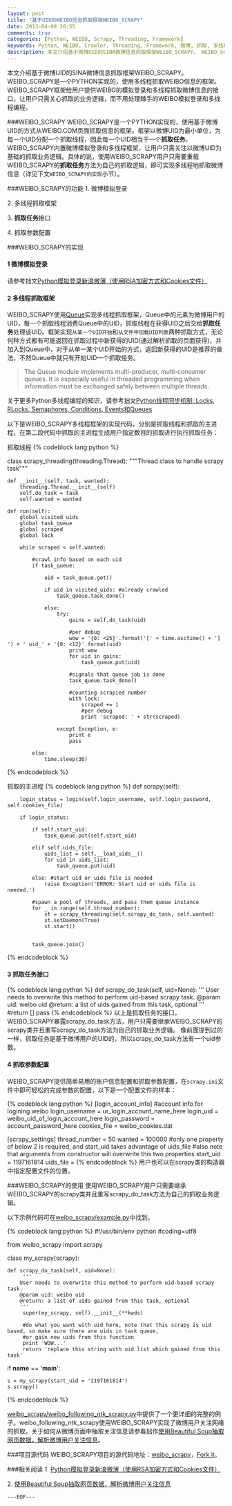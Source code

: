 ```yaml
---
layout: post
title: "基于UID的WEIBO信息抓取框架WEIBO_SCRAPY"
date: 2013-04-08 20:55
comments: true
categories: [Python, WEIBO, Scrapy, Threading, Framework]
keywords: Python, WEIBO, Crawler, Threading, Framework, 微博, 抓取, 多线程, 框架, UID, SINA
description: 本文介绍基于微博UID的SINA微博信息抓取框架WEIBO_SCRAPY。 WEIBO_SCRAPY是一个PYTHON实现的，使用多线程抓取WEIBO信息的框架。WEIBO_SCRAPY框架给用户提供WEIBO的模拟登录和多线程抓取微博信息的接口，让用户只需关心抓取的业务逻辑，而不用处理棘手的WEIBO模拟登录和多线程编程。
---
```


本文介绍基于微博UID的SINA微博信息抓取框架WEIBO\_SCRAPY。 WEIBO\_SCRAPY是一个PYTHON实现的，使用多线程抓取WEIBO信息的框架。WEIBO\_SCRAPY框架给用户提供WEIBO的模拟登录和多线程抓取微博信息的接口，让用户只需关心抓取的业务逻辑，而不用处理棘手的WEIBO模拟登录和多线程编程。

###WEIBO\_SCRAPY
WEIBO\_SCRAPY是一个PYTHON实现的，使用基于微博UID的方式从WEIBO.COM页面抓取信息的框架。框架以微博UID为最小单位，为每一个UID分配一个抓取线程，因此每一个UID相当于一个**抓取任务**。WEIBO\_SCRAPY内置微博模拟登录和多线程框架，让用户只需关注以微博UID为基础的抓取业务逻辑。具体的说，使用WEIBO\_SCRAPY用户只需要重载WEIBO\_SCRAPY的**抓取任务**方法为自己的抓取逻辑，即可实现多线程地抓取微博信息（详见下文`WEIBO_SCRAPY的实现`小节）。

###WEIBO\_SCRAPY的功能
1\. 微博模拟登录

2\. 多线程抓取框架

3\. **抓取任务**接口

4\. 抓取参数配置

###WEIBO\_SCRAPY的实现

#### 1 微博模拟登录
请参考拙文[Python模拟登录新浪微薄（使用RSA加密方式和Cookies文件）][weibo_login]

#### 2 多线程抓取框架
WEIBO\_SCRAPY使用[Queue][python_queue]实现多线程抓取框架，Queue中的元素为微博用户的UID，每一个抓取线程消费Queue中的UID，抓取线程在获得UID之后交给**抓取任务**处理该UID。框架实现`从某一个UID开始`和`从文件中加载UID列表`两种抓取方式，无论何种方式都有可能返回在抓取过程中新获得的UID(通过解析抓取的页面获得)，并加入到Queue中，对于从单一某个UID开始的方式，返回新获得的UID是推荐的做法，不然Queue中就只有开始UID一个抓取任务。

> The Queue module implements multi-producer, multi-consumer queues. It is especially useful in threaded programming when information must be exchanged safely between multiple threads. 

关于更多Python多线程编程的知识，请参考拙文[Python线程同步机制: Locks, RLocks, Semaphores, Conditions, Events和Queues][threading]

以下是WEIBO\_SCRAPY多线程框架的实现代码，分别是抓取线程和抓取的主进程，在第二段代码中抓取的主进程生成用户指定数目的抓取进行执行抓取任务：

抓取线程
{% codeblock  lang:python %}

class scrapy_threading(threading.Thread):
    """Thread class to handle scrapy task"""
    
    def __init__(self, task, wanted):
        threading.Thread.__init__(self)
        self.do_task = task
        self.wanted = wanted
        
    def run(self):
        global visited_uids
        global task_queue
        global scraped
        global lock
    
        while scraped < self.wanted:
            
            #crawl info based on each uid
            if task_queue:
              
                uid = task_queue.get()
                
                if uid in visited_uids: #already crawled
                    task_queue.task_done()
                
                else:
                    try:
                        gains = self.do_task(uid)
                        
                        #per debug
                        wow = '{0: <25}'.format('[' + time.asctime() + '] ') + ' uid_' + '{0: <12}'.format(uid)
                        print wow
                        for uid in gains:
                            task_queue.put(uid)
                        
                        #signals that queue job is done
                        task_queue.task_done()
                        
                        #counting scrapied number
                        with lock:
                            scraped += 1
                            #per debug
                            print 'scraped: ' + str(scraped)
                            
                    except Exception, e:
                        print e
                        pass
                        
            else:
                time.sleep(30)
{% endcodeblock %}

抓取的主进程
{% codeblock lang:python %}
def scrapy(self):
        
        login_status = login(self.login_username, self.login_password, self.cookies_file)
    
        if login_status:
            
            if self.start_uid:
                task_queue.put(self.start_uid)
            
            elif self.uids_file:
                uids_list = self.__load_uids__()
                for uid in uids_list:
                    task_queue.put(uid)
                
            else: #start uid or uids file is needed
                raise Exception('ERROR: Start uid or uids file is needed.') 
           
            #spawn a pool of threads, and pass them queue instance 
            for _ in range(self.thread_number):
                st = scrapy_threading(self.scrapy_do_task, self.wanted)
                st.setDaemon(True)
                st.start()
                
            
            task_queue.join()
                
{% endcodeblock %}

#### 3 抓取任务接口
{% codeblock lang:python %}
  def scrapy_do_task(self, uid=None):
        '''
        User needs to overwrite this method to perform uid-based scrapy task.
        @param uid: weibo uid
        @return: a list of uids gained from this task, optional
        '''
        #return []
        pass
{% endcodeblock %}
以上是抓取任务的接口，WEIBO\_SCRAPY暴露scrapy\_do\_task方法，用户只需要继承WEIBO\_SCRAPY的scrapy类并且重写scrapy\_do\_task方法为自己的抓取业务逻辑。
像前面提到过的一样，抓取任务是基于微博用户的UID的，所以scrapy\_do\_task方法有一个uid参数。

#### 4 抓取参数配置
WEIBO\_SCRAPY提供简单易用的账户信息配置和抓取参数配置，在`scrapy.ini`文件中即可轻松的完成参数的配置，以下是一个配置文件的样本：

{% codeblock lang:python %}
[login_account_info]
#account info for logining weibo 
login_username = ur_login_account_name_here
login_uid = weibo_uid_of_login_account_here
login_password = account_password_here
cookies_file = weibo_cookies.dat

[scrapy_settings]
thread_number = 50
wanted = 100000
#only one property of below 2 is required, and start_uid takes advantage of uids_file
#also note that arguments from constructor will overwrite this two properties 
start_uid = 1197161814
uids_file =
{% endcodeblock %}
用户也可以在scrapy类的构造器中指定配置文件的位置。

###WEIBO\_SCRAPY的使用
使用WEIBO\_SCRAPY用户只需要继承WEIBO\_SCRAPY的scrapy类并且重写scrapy\_do\_task方法为自己的抓取业务逻辑。

以下示例代码可在[weibo_scrapy/example.py][example]中找到。

{% codeblock lang:python %}
#!/usr/bin/env python
#coding=utf8

from weibo_scrapy import scrapy


class my_scrapy(scrapy):
    
    def scrapy_do_task(self, uid=None):
         '''
        User needs to overwrite this method to perform uid-based scrapy task.
        @param uid: weibo uid
        @return: a list of uids gained from this task, optional
        '''
         super(my_scrapy, self).__init__(**kwds)
         
         #do what you want with uid here, note that this scrapy is uid based, so make sure there are uids in task queue, 
         #or gain new uids from this function
         print 'WOW...'
         return 'replace this string with uid list which gained from this task'
     
if __name__ == '__main__':
    
    s = my_scrapy(start_uid = '1197161814')
    s.scrapy()
    
{% endcodeblock %}

[weibo_scrapy/weibo_following_ntk_scrapy.py][weibo_following_ntk_scrapy]中提供了一个更详细的完整的例子。weibo\_following\_ntk\_scrapy使用WEIBO\_SCRAPY实现了微博用户关注网络的抓取。关于如何从微博页面中抽取关注信息请参看拙作[使用Beautiful Soup抽取网页数据，解析微博用户关注信息][following_ntk]。

###项目源代码
WEIBO\_SCRAPY项目的源代码地址：[weibo_scrapy][weibo_scrapy]，[Fork it][fork]。

###相关阅读
1\. [Python模拟登录新浪微薄（使用RSA加密方式和Cookies文件）][weibo_login]

2\. [使用Beautiful Soup抽取网页数据，解析微博用户关注信息][following_ntk]


`---EOF---`


<!-- PUT reference-style links below-->
[weibo_login]: /blog/2013/03/18/sina-weibo-login-simulator-in-python/
[python_queue]: http://docs.python.org/2/library/queue.html
[threading]:/blog/2013/02/28/python-threads-synchronization-locks/
[example]:https://github.com/yoyzhou/weibo_scrapy/blob/master/example.py
[weibo_following_ntk_scrapy]:https://github.com/yoyzhou/weibo_scrapy/blob/master/weibo_following_ntk_scrapy.py
[following_ntk]:/blog/2013/03/23/extract-data-with-beautifulsoup-taking-weibo-4-example/
[weibo_scrapy]: https://github.com/yoyzhou/weibo_scrapy
[fork]:https://github.com/yoyzhou/weibo_scrapy/fork






